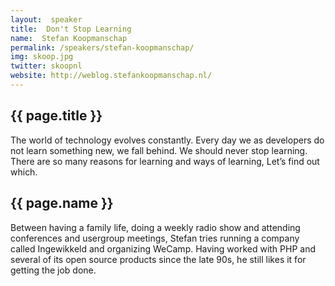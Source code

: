 ```yaml
---
layout:  speaker
title:  Don't Stop Learning
name:  Stefan Koopmanschap
permalink: /speakers/stefan-koopmanschap/
img: skoop.jpg
twitter: skoopnl
website: http://weblog.stefankoopmanschap.nl/
---
```


## {{ page.title }}
The world of technology evolves constantly. Every day we as developers do not learn something new, we fall behind. We should never stop learning. There are so many reasons for learning and ways of learning, Let’s find out which.

## {{ page.name }}
Between having a family life, doing a weekly radio show and attending conferences and usergroup meetings, Stefan tries running a company called Ingewikkeld and organizing WeCamp. Having worked with PHP and several of its open source products since the late 90s, he still likes it for getting the job done.


